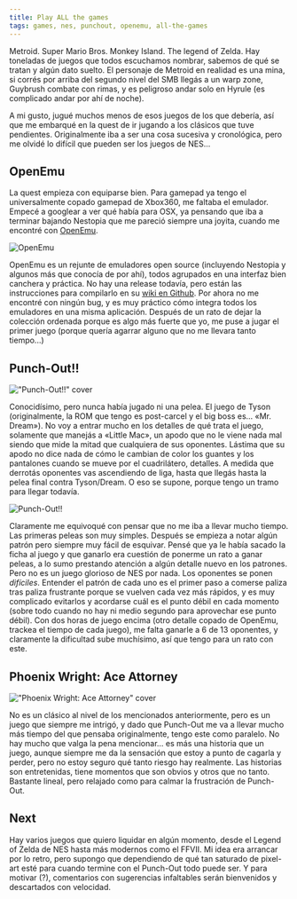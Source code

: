 ```yaml
---
title: Play ALL the games
tags: games, nes, punchout, openemu, all-the-games
---
```


Metroid. Super Mario Bros. Monkey Island. The legend of Zelda. Hay toneladas de juegos que todos escuchamos nombrar, sabemos de qué se tratan y algún dato suelto. El personaje de Metroid en realidad es una mina, si corrés por arriba del segundo nivel del SMB llegás a un warp zone, Guybrush combate con rimas, y es peligroso andar solo en Hyrule (es complicado andar por ahí de noche).

A mi gusto, jugué muchos menos de esos juegos de los que debería, así que me embarqué en la quest de ir jugando a los clásicos que tuve pendientes. Originalmente iba a ser una cosa sucesiva y cronológica, pero me olvidé lo difícil que pueden ser los juegos de NES...

OpenEmu
-------

La quest empieza con equiparse bien. Para gamepad ya tengo el universalmente copado gamepad de Xbox360, me faltaba el emulador. Empecé a googlear a ver qué había para OSX, ya pensando que iba a terminar bajando Nestopia que me pareció siempre una joyita, cuando me encontré con [OpenEmu](http://openemu.org/).

![OpenEmu](/images/posts/play-all-the-games/openemu.png)

OpenEmu es un rejunte de emuladores open source (incluyendo Nestopia y algunos más que conocía de por ahí), todos agrupados en una interfaz bien canchera y práctica. No hay una release todavía, pero están las instrucciones para compilarlo en su [wiki en Github](https://github.com/OpenEmu/OpenEmu/wiki/Compiling-From-Source-Guide). Por ahora no me encontré con ningún bug, y es muy práctico cómo integra todos los emuladores en una misma aplicación. Después de un rato de dejar la colección ordenada porque es algo más fuerte que yo, me puse a jugar el primer juego (porque quería agarrar alguno que no me llevara tanto tiempo...)

Punch-Out!!
----------

!["Punch-Out!!" cover](/images/posts/play-all-the-games/punchout-cover.jpg)

Conocidísimo, pero nunca había jugado ni una pelea. El juego de Tyson (originalmente, la ROM que tengo es post-carcel y el big boss es... «Mr. Dream»). No voy a entrar mucho en los detalles de qué trata el juego, solamente que manejás a «Little Mac», un apodo que no le viene nada mal siendo que mide la mitad que cualquiera de sus oponentes. Lástima que su apodo no dice nada de cómo le cambian de color los guantes y los pantalones cuando se mueve por el cuadrilátero, detalles. A medida que derrotás oponentes vas ascendiendo de liga, hasta que llegás hasta la pelea final contra Tyson/Dream. O eso se supone, porque tengo un tramo para llegar todavía.

![Punch-Out!!](/images/posts/play-all-the-games/punchout.png)

Claramente me equivoqué con pensar que no me iba a llevar mucho tiempo. Las primeras peleas son muy simples. Después se empieza a notar algún patrón pero siempre muy fácil de esquivar. Pensé que ya le había sacado la ficha al juego y que ganarlo era cuestión de ponerme un rato a ganar peleas, a lo sumo prestando atención a algún detalle nuevo en los patrones. Pero no es un juego glorioso de NES por nada. Los oponentes se ponen *difíciles*. Entender el patrón de cada uno es el primer paso a comerse paliza tras paliza frustrante porque se vuelven cada vez más rápidos, y es muy complicado evitarlos y acordarse cuál es el punto débil en cada momento (sobre todo cuando no hay ni medio segundo para aprovechar ese punto débil). Con dos horas de juego encima (otro detalle copado de OpenEmu, trackea el tiempo de cada juego), me falta ganarle a 6 de 13 oponentes, y claramente la dificultad sube muchísimo, así que tengo para un rato con este.

Phoenix Wright: Ace Attorney
----------------------------

!["Phoenix Wright: Ace Attorney" cover](/images/posts/play-all-the-games/phoenixwright-cover.jpg)

No es un clásico al nivel de los mencionados anteriormente, pero es un juego que siempre me intrigó, y dado que Punch-Out me va a llevar mucho más tiempo del que pensaba originalmente, tengo este como paralelo. No hay mucho que valga la pena mencionar... es más una historia que un juego, aunque siempre me da la sensación que estoy a punto de cagarla y perder, pero no estoy seguro qué tanto riesgo hay realmente. Las historias son entretenidas, tiene momentos que son obvios y otros que no tanto. Bastante lineal, pero relajado como para calmar la frustración de Punch-Out.

Next
----

Hay varios juegos que quiero liquidar en algún momento, desde el Legend of Zelda de NES hasta más modernos como el FFVII. Mi idea era arrancar por lo retro, pero supongo que dependiendo de qué tan saturado de pixel-art esté para cuando termine con el Punch-Out todo puede ser. Y para motivar (?), comentarios con sugerencias infaltables serán bienvenidos y descartados con velocidad.